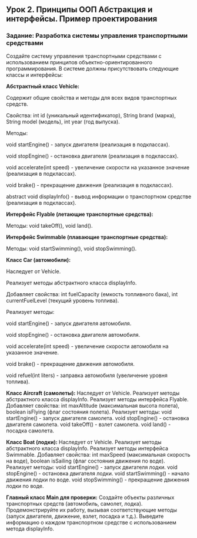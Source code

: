 ## Урок 2. Принципы ООП Абстракция и интерфейсы. Пример проектирования

### Задание: Разработка системы управления транспортными средствами

Создайте систему управления транспортными средствами с использованием принципов объектно-ориентированного программирования. В системе должны присутствовать следующие классы и интерфейсы:

**Абстрактный класс Vehicle:**

Содержит общие свойства и методы для всех видов транспортных средств.

Свойства: int id (уникальный идентификатор), String brand (марка), String model (модель), int year (год выпуска).

Методы:

void startEngine() - запуск двигателя (реализация в подклассах).

void stopEngine() - остановка двигателя (реализация в подклассах).

void accelerate(int speed) - увеличение скорости на указанное значение (реализация в подклассах).

void brake() - прекращение движения (реализация в подклассах).

abstract void displayInfo() - вывод информации о транспортном средстве (реализация в подклассах).

**Интерфейс Flyable (летающие транспортные средства):**

Методы: void takeOff(), void land().

**Интерфейс Swimmable (плавающие транспортные средства):**

Методы: void startSwimming(), void stopSwimming().

**Класс Car (автомобили):**

Наследует от Vehicle.

Реализует методы абстрактного класса displayInfo.

Добавляет свойства: int fuelCapacity (емкость топливного бака), int currentFuelLevel (текущий уровень топлива).

Реализует методы:

void startEngine() - запуск двигателя автомобиля.

void stopEngine() - остановка двигателя автомобиля.

void accelerate(int speed) - увеличение скорости автомобиля на указанное значение.

void brake() - прекращение движения автомобиля.

void refuel(int liters) - заправка автомобиля (увеличение уровня топлива).


**Класс Aircraft (самолеты):**
Наследует от Vehicle.
Реализует методы абстрактного класса displayInfo.
Реализует методы интерфейса Flyable.
Добавляет свойства: int maxAltitude (максимальная высота полета), boolean isFlying (флаг состояния полета).
Реализует методы:
void startEngine() - запуск двигателя самолета.
void stopEngine() - остановка двигателя самолета.
void takeOff() - взлет самолета.
void land() - посадка самолета.

**Класс Boat (лодки):**
Наследует от Vehicle.
Реализует методы абстрактного класса displayInfo.
Реализует методы интерфейса Swimmable.
Добавляет свойства: int maxSpeed (максимальная скорость на воде), boolean isSailing (флаг состояния движения по воде).
Реализует методы:
void startEngine() - запуск двигателя лодки.
void stopEngine() - остановка двигателя лодки.
void startSwimming() - начало движения лодки по воде.
void stopSwimming() - прекращение движения лодки по воде.

**Главный класс Main для проверки:**
Создайте объекты различных транспортных средств (автомобиль, самолет, лодка).
Продемонстрируйте их работу, вызывая соответствующие методы (запуск двигателя, движение, взлет, посадка и т.д.).
Выведите информацию о каждом транспортном средстве с использованием метода displayInfo.
